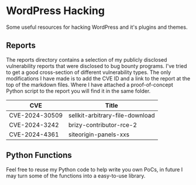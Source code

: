 # WordPress Hacking

Some useful resources for hacking WordPress and it's plugins and themes.

## Reports

The reports directory contains a selection of my publicly disclosed vulnerability reports that were disclosed to bug bounty programs. I've tried to get a good cross-section of different vulnerability types. The only modifications I have made is to add the CVE ID and a link to the report at the top of the markdown files. Where I have attached a proof-of-concept Python script to the report you will find it in the same folder.  

| CVE            | Title                           |
|----------------|---------------------------------|
| CVE-2024-30509 | sellkit-arbitrary-file-download |
| CVE-2024-3242  | brizy-contributor-rce-2         |
| CVE-2024-4361  | siteorigin-panels-xxs           |


## Python Functions

Feel free to reuse my Python code to help write you own PoCs, in future I may turn some of the functions into a easy-to-use library.